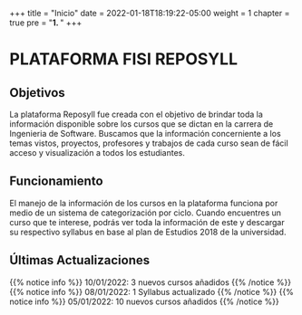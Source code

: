 +++
title = "Inicio"
date = 2022-01-18T18:19:22-05:00
weight = 1
chapter = true
pre = "<b>1. </b>"
+++

# PLATAFORMA FISI REPOSYLL
## Objetivos
La plataforma Reposyll fue creada con el objetivo de brindar toda la información disponible sobre los cursos que se dictan en la carrera de Ingenieria de Software. Buscamos que la información concerniente a los temas vistos, proyectos, profesores y trabajos de cada curso sean de fácil acceso y visualización a todos los estudiantes.
## Funcionamiento
El manejo de la información de los cursos en la plataforma funciona por medio de un sistema de categorización por ciclo. Cuando encuentres un curso que te interese, podrás ver toda la información de este y descargar su respectivo syllabus en base al plan de Estudios 2018 de la universidad. 
## Últimas Actualizaciones
{{% notice info %}}
10/01/2022:  3 nuevos cursos añadidos
{{% /notice %}}
{{% notice info %}}
08/01/2022:  1 Syllabus actualizado
{{% /notice %}}
{{% notice info %}}
05/01/2022:  10 nuevos cursos añadidos
{{% /notice %}}